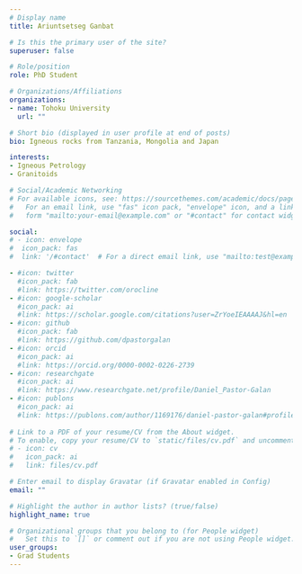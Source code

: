 ```yaml
---
# Display name
title: Ariuntsetseg Ganbat

# Is this the primary user of the site?
superuser: false

# Role/position
role: PhD Student

# Organizations/Affiliations
organizations:
- name: Tohoku University
  url: ""

# Short bio (displayed in user profile at end of posts)
bio: Igneous rocks from Tanzania, Mongolia and Japan

interests:
- Igneous Petrology
- Granitoids

# Social/Academic Networking
# For available icons, see: https://sourcethemes.com/academic/docs/page-builder/#icons
#   For an email link, use "fas" icon pack, "envelope" icon, and a link in the
#   form "mailto:your-email@example.com" or "#contact" for contact widget.

social:
# - icon: envelope
#  icon_pack: fas
#  link: '/#contact'  # For a direct email link, use "mailto:test@example.org".

- #icon: twitter
  #icon_pack: fab
  #link: https://twitter.com/orocline
- #icon: google-scholar
  #icon_pack: ai
  #link: https://scholar.google.com/citations?user=ZrYoeIEAAAAJ&hl=en
- #icon: github
  #icon_pack: fab
  #link: https://github.com/dpastorgalan
- #icon: orcid
  #icon_pack: ai
  #link: https://orcid.org/0000-0002-0226-2739
- #icon: researchgate
  #icon_pack: ai
  #link: https://www.researchgate.net/profile/Daniel_Pastor-Galan
- #icon: publons
  #icon_pack: ai
  #link: https://publons.com/author/1169176/daniel-pastor-galan#profile
  
# Link to a PDF of your resume/CV from the About widget.
# To enable, copy your resume/CV to `static/files/cv.pdf` and uncomment the lines below.
# - icon: cv
#   icon_pack: ai
#   link: files/cv.pdf

# Enter email to display Gravatar (if Gravatar enabled in Config)
email: ""

# Highlight the author in author lists? (true/false)
highlight_name: true

# Organizational groups that you belong to (for People widget)
#   Set this to `[]` or comment out if you are not using People widget.
user_groups:
- Grad Students
---
```


